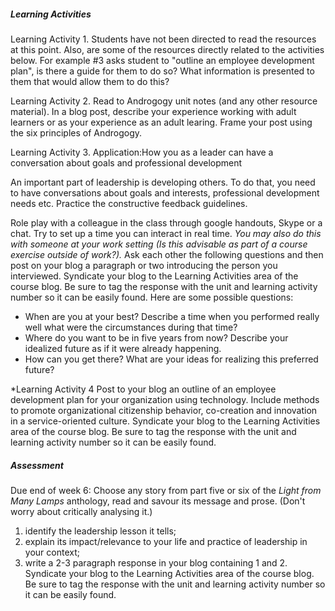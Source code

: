 ##### **Learning Activities**

Learning Activity 1. Students have not been directed to read the resources at this point. Also, are some of the resources directly related to the activities below. For example #3 asks student to "outline an employee development plan", is there a guide for them to do so? What information is presented to them that would allow them to do this? 

Learning Activity 2. Read to Androgogy unit notes (and any other resource material). 
In a blog post, describe your experience working with adult learners or as your experience as an adult learing. Frame your post using the six principles of Androgogy. 

Learning Activity 3. Application:How you as a leader can have a conversation about goals and professional development

An important part of leadership is developing others. To do that, you need to have conversations about goals and interests, professional development needs etc. Practice the constructive feedback guidelines.

Role play with a colleague in the class through google handouts, Skype or a chat. Try to set up a time you can interact in real time. _You may also do this with someone at your work setting (Is this advisable as part of a course exercise outside of work?)._ Ask each other the following questions and then post on your blog a paragraph or two introducing the person you interviewed. Syndicate your blog to the Learning Activities area of the course blog. Be sure to tag the response with the unit and learning activity number so it can be easily found. Here are some possible questions:

* When are you at your best? Describe a time when you performed really well what were the circumstances during that time?
* Where do you want to be in five years from now?
   Describe your idealized future as if it were already happening.
* How can you get there? What are your ideas for realizing this preferred future?

*Learning Activity 4
 Post to your blog an outline of an employee development plan for your organization using technology.  Include methods to promote organizational citizenship behavior, co-creation and innovation in a service-oriented culture. Syndicate your blog to the Learning Activities area of the course blog. Be sure to tag the response with the unit and learning activity number so it can be easily found.

##### **Assessment**

Due end of week 6: Choose any story from part five or six of the _Light from Many Lamps_ anthology, read and savour its message and prose. \(Don't worry about critically analysing it.\)

1. identify the leadership lesson it tells;
2. explain its impact/relevance to your life and practice of leadership in your context;
3. write a 2-3 paragraph response in your blog containing 1 and 2. Syndicate your blog to the Learning Activities area of the course blog. Be sure to tag the response with the unit and learning activity number so it can be easily found.



